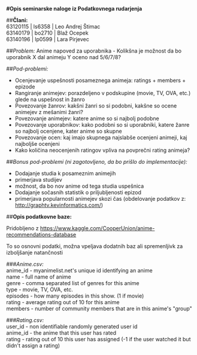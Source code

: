 **#Opis seminarske naloge iz Podatkovnega rudarjenja**

##**Člani:**  
    63120115 | ls6358   | Leo Andrej Štimac  
    63140179 | bo2710   | Blaž Ocepek  
    63140196 | lp0599   | Lara Pirjevec  

##*Problem:*
Anime napoved za uporabnika - Kolikšna je možnost da bo uporabnik X dal animeju Y oceno nad 5/6/7/8?

##*Pod-problemi:*  
 * Ocenjevanje uspešnosti posameznega animeja: ratings + members + epizode  
 * Rangiranje animejev: porazdeljeno v podskupine (movie, TV, OVA, etc.) glede na uspešnost in žanro  
 * Povezovanje žanrov: kakšni žanri so si podobni, kakšne so ocene animejev z mešanimi žanri?  
 * Povezovanje animejev: katere anime so si najbolj podobne  
 * Povezovanje uporabnikov: kako podobni so si uporabniki, katere žanre so najbolj ocenjene, kater anime so skupne  
 * Povezovanje ocen: kaj imajo skupnega najslabše ocenjeni animeji, kaj najboljše ocenjeni  
 * Kako količina neocenjenih ratingov vpliva na povprečni rating animeja?

##*Bonus pod-problemi (ni zagotovljeno, da bo prišlo do implementacije):*
 * Dodajanje studia k posameznim animejih  
  * primerjava studijev  
  * možnost, da bo nov anime od tega studia uspešnica  
 * Dodajanje sočasnih statistik o priljubljenosti epizod  
  * primerjava popularnosti animejev skozi čas (obdelovanje podatkov z: http://graphtv.kevinformatics.com/)


##**Opis podatkovne baze:**

Pridobljeno z https://www.kaggle.com/CooperUnion/anime-recommendations-database

To so osnovni podatki, možna vpeljava dodatnih baz ali spremenljivk za izboljšanje natančnosti

###*Anime.csv:*  
anime_id - myanimelist.net's unique id identifying an anime  
name - full name of anime  
genre - comma separated list of genres for this anime  
type - movie, TV, OVA, etc.  
episodes - how many episodes in this show. (1 if movie)  
rating - average rating out of 10 for this anime  
members - number of community members that are in this anime's "group"

###*Rating.csv:*  
user_id - non identifiable randomly generated user id  
anime_id - the anime that this user has rated  
rating - rating out of 10 this user has assigned (-1 if the user watched it but didn't assign a rating)
